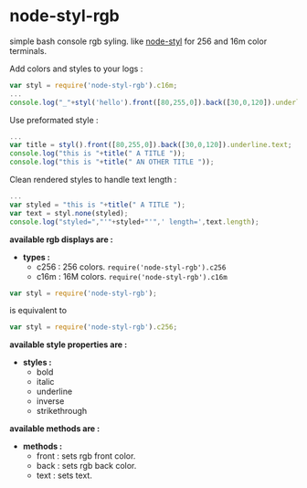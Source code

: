 # node-styl-rgb
simple bash console rgb syling. like [node-styl](https://www.npmjs.com/package/node-styl)
 for 256 and 16m color terminals.

Add colors and styles to your logs :
```javascript
var styl = require('node-styl-rgb').c16m;
...
console.log("_"+styl('hello').front([80,255,0]).back([30,0,120]).underline);

```

 Use preformated style :
```javascript
...
var title = styl().front([80,255,0]).back([30,0,120]).underline.text;
console.log("this is "+title(" A TITLE "));
console.log("this is "+title(" AN OTHER TITLE "));
```

 Clean rendered styles to handle text length :
 ```javascript
 ...
 var styled = "this is "+title(" A TITLE ");
 var text = styl.none(styled);
 console.log("styled=","'"+styled+"'",' length=',text.length);
 ```
**available rgb displays are :**
* **types :**
	* c256 : 256 colors. ```require('node-styl-rgb').c256 ```
	* c16m : 16M colors. ```require('node-styl-rgb').c16m ```

```javascript
var styl = require('node-styl-rgb');
```
is equivalent to
```javascript
var styl = require('node-styl-rgb').c256;
```

**available style properties are :**
* **styles :**
	* bold
	* italic
	* underline
	* inverse
	* strikethrough

**available methods are :**

* **methods :**
	* front : sets rgb front color.
	* back : sets rgb back color.
	* text : sets text.
